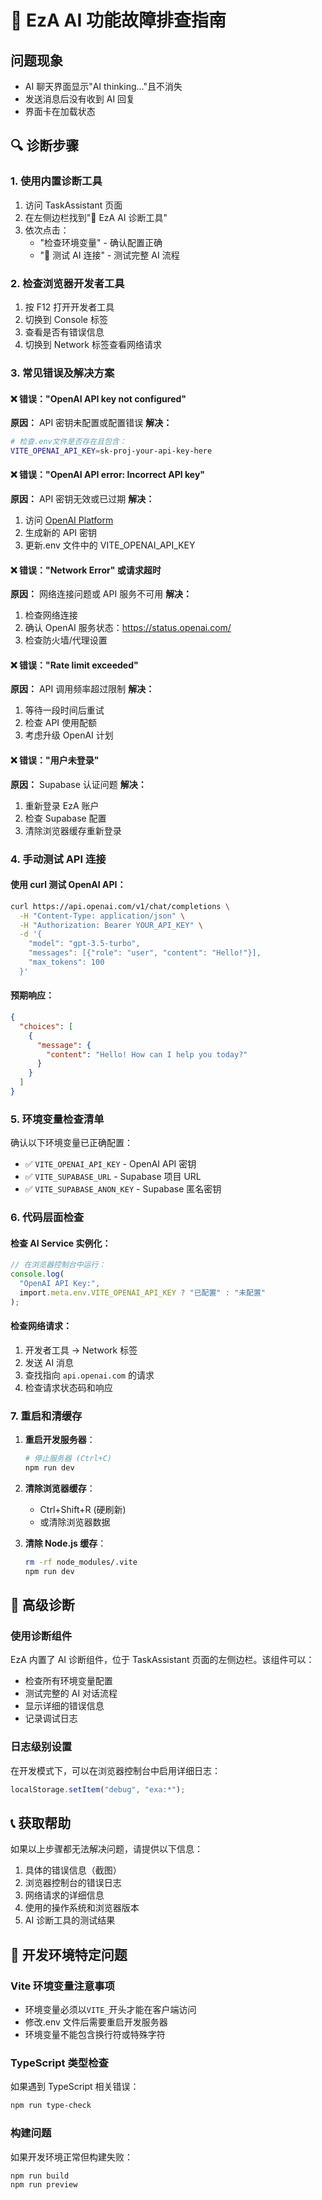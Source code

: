 # 🔧 EzA AI 功能故障排查指南

## 问题现象

- AI 聊天界面显示"AI thinking..."且不消失
- 发送消息后没有收到 AI 回复
- 界面卡在加载状态

## 🔍 诊断步骤

### 1. 使用内置诊断工具

1. 访问 TaskAssistant 页面
2. 在左侧边栏找到"🔧 EzA AI 诊断工具"
3. 依次点击：
   - "检查环境变量" - 确认配置正确
   - "🧪 测试 AI 连接" - 测试完整 AI 流程

### 2. 检查浏览器开发者工具

1. 按 F12 打开开发者工具
2. 切换到 Console 标签
3. 查看是否有错误信息
4. 切换到 Network 标签查看网络请求

### 3. 常见错误及解决方案

#### ❌ 错误："OpenAI API key not configured"

**原因：** API 密钥未配置或配置错误
**解决：**

```bash
# 检查.env文件是否存在且包含：
VITE_OPENAI_API_KEY=sk-proj-your-api-key-here
```

#### ❌ 错误："OpenAI API error: Incorrect API key"

**原因：** API 密钥无效或已过期
**解决：**

1. 访问 [OpenAI Platform](https://platform.openai.com/api-keys)
2. 生成新的 API 密钥
3. 更新.env 文件中的 VITE_OPENAI_API_KEY

#### ❌ 错误："Network Error" 或请求超时

**原因：** 网络连接问题或 API 服务不可用
**解决：**

1. 检查网络连接
2. 确认 OpenAI 服务状态：https://status.openai.com/
3. 检查防火墙/代理设置

#### ❌ 错误："Rate limit exceeded"

**原因：** API 调用频率超过限制
**解决：**

1. 等待一段时间后重试
2. 检查 API 使用配额
3. 考虑升级 OpenAI 计划

#### ❌ 错误："用户未登录"

**原因：** Supabase 认证问题
**解决：**

1. 重新登录 EzA 账户
2. 检查 Supabase 配置
3. 清除浏览器缓存重新登录

### 4. 手动测试 API 连接

#### 使用 curl 测试 OpenAI API：

```bash
curl https://api.openai.com/v1/chat/completions \
  -H "Content-Type: application/json" \
  -H "Authorization: Bearer YOUR_API_KEY" \
  -d '{
    "model": "gpt-3.5-turbo",
    "messages": [{"role": "user", "content": "Hello!"}],
    "max_tokens": 100
  }'
```

#### 预期响应：

```json
{
  "choices": [
    {
      "message": {
        "content": "Hello! How can I help you today?"
      }
    }
  ]
}
```

### 5. 环境变量检查清单

确认以下环境变量已正确配置：

- ✅ `VITE_OPENAI_API_KEY` - OpenAI API 密钥
- ✅ `VITE_SUPABASE_URL` - Supabase 项目 URL
- ✅ `VITE_SUPABASE_ANON_KEY` - Supabase 匿名密钥

### 6. 代码层面检查

#### 检查 AI Service 实例化：

```typescript
// 在浏览器控制台中运行：
console.log(
  "OpenAI API Key:",
  import.meta.env.VITE_OPENAI_API_KEY ? "已配置" : "未配置"
);
```

#### 检查网络请求：

1. 开发者工具 → Network 标签
2. 发送 AI 消息
3. 查找指向 `api.openai.com` 的请求
4. 检查请求状态码和响应

### 7. 重启和清缓存

1. **重启开发服务器**：

   ```bash
   # 停止服务器 (Ctrl+C)
   npm run dev
   ```

2. **清除浏览器缓存**：

   - Ctrl+Shift+R (硬刷新)
   - 或清除浏览器数据

3. **清除 Node.js 缓存**：
   ```bash
   rm -rf node_modules/.vite
   npm run dev
   ```

## 🚀 高级诊断

### 使用诊断组件

EzA 内置了 AI 诊断组件，位于 TaskAssistant 页面的左侧边栏。该组件可以：

- 检查所有环境变量配置
- 测试完整的 AI 对话流程
- 显示详细的错误信息
- 记录调试日志

### 日志级别设置

在开发模式下，可以在浏览器控制台中启用详细日志：

```javascript
localStorage.setItem("debug", "exa:*");
```

## 📞 获取帮助

如果以上步骤都无法解决问题，请提供以下信息：

1. 具体的错误信息（截图）
2. 浏览器控制台的错误日志
3. 网络请求的详细信息
4. 使用的操作系统和浏览器版本
5. AI 诊断工具的测试结果

## 🔧 开发环境特定问题

### Vite 环境变量注意事项

- 环境变量必须以`VITE_`开头才能在客户端访问
- 修改.env 文件后需要重启开发服务器
- 环境变量不能包含换行符或特殊字符

### TypeScript 类型检查

如果遇到 TypeScript 相关错误：

```bash
npm run type-check
```

### 构建问题

如果开发环境正常但构建失败：

```bash
npm run build
npm run preview
```
